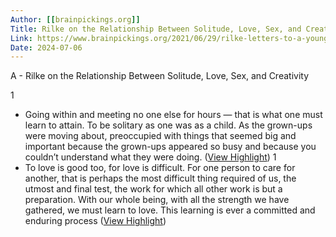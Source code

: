 ```yaml
---
Author: [[brainpickings.org]]
Title: Rilke on the Relationship Between Solitude, Love, Sex, and Creativity
Link: https://www.brainpickings.org/2021/06/29/rilke-letters-to-a-young-poet-macy-barrows/
Date: 2024-07-06
---
```

A - Rilke on the Relationship Between Solitude, Love, Sex, and Creativity

1
- Going within and meeting no one else for hours — that is what one must learn to attain. To be solitary as one was as a child. As the grown-ups were moving about, preoccupied with things that seemed big and important because the grown-ups appeared so busy and because you couldn’t understand what they were doing. ([View Highlight](https://instapaper.com/read/1458306771/17917372))
1
- To love is good too, for love is difficult. For one person to care for another, that is perhaps the most difficult thing required of us, the utmost and final test, the work for which all other work is but a preparation. With our whole being, with all the strength we have gathered, we must learn to love. This learning is ever a committed and enduring process ([View Highlight](https://instapaper.com/read/1458306771/17917392))
